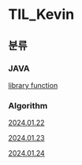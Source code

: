 # TIL_Kevin

## 분류

### JAVA
[library function](https://github.com/parade358/TIL/blob/main/JAVA/library%20function.md)

### Algorithm
[2024.01.22](https://github.com/parade358/TIL/blob/main/Algorithm/2024.01.22.md)

[2024.01.23](https://github.com/parade358/TIL/blob/main/Algorithm/2024.01.23.md)

[2024.01.24](https://github.com/parade358/TIL/blob/main/Algorithm/2024.01.24.md)
